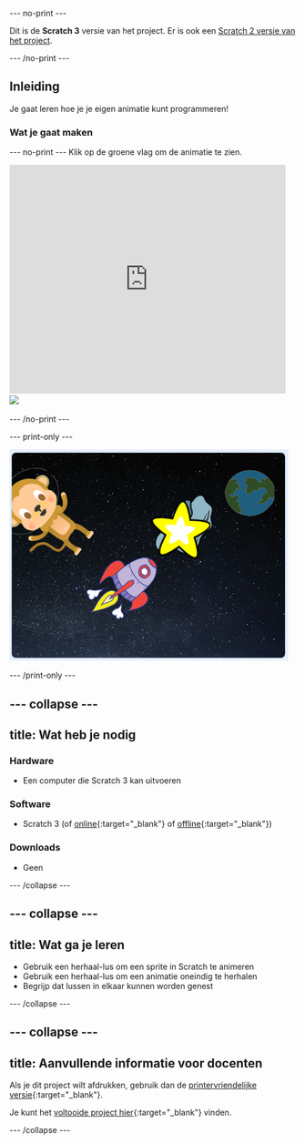 --- no-print ---

Dit is de **Scratch 3** versie van het project. Er is ook een [Scratch 2 versie van het project](https://projects.raspberrypi.org/nl-NL/projects/lost-in-space-scratch2).

--- /no-print ---

## Inleiding

Je gaat leren hoe je je eigen animatie kunt programmeren!

### Wat je gaat maken

--- no-print --- Klik op de groene vlag om de animatie te zien.

<div class="scratch-preview">
  <iframe allowtransparency="true" width="485" height="402" src="https://scratch.mit.edu/projects/embed/276873231/?autostart=false" frameborder="0" scrolling="no"></iframe>
  <img src="images/space-final.png">
</div>

--- /no-print ---

--- print-only ---

![Voltooid project](images/showcase_static.png)

--- /print-only ---

--- collapse ---
---
title: Wat heb je nodig
---

### Hardware

- Een computer die Scratch 3 kan uitvoeren

### Software

- Scratch 3 (of [online](http://rpf.io/scratchon){:target="_blank"} of [offline](http://rpf.io/scratchoff){:target="_blank"})

### Downloads

- Geen

--- /collapse ---

--- collapse ---
---
title: Wat ga je leren
---

- Gebruik een herhaal-lus om een sprite in Scratch te animeren
- Gebruik een herhaal-lus om een animatie oneindig te herhalen
- Begrijp dat lussen in elkaar kunnen worden genest

--- /collapse ---

--- collapse ---
---
title: Aanvullende informatie voor docenten
---

Als je dit project wilt afdrukken, gebruik dan de [printervriendelijke versie](https://projects.raspberrypi.org/nl-NL/projects/lost-in-space/print){:target="_blank"}.

Je kunt het [voltooide project hier](http://rpf.io/p/nl-NL/lost-in-space-get){:target="_blank"} vinden.

--- /collapse ---